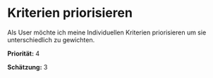 # Kriterien priorisieren


Als User möchte ich meine Individuellen Kriterien priorisieren um sie unterschiedlich zu gewichten.

**Priorität:** 4

**Schätzung:** 3
